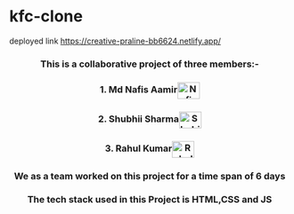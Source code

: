 # kfc-clone
deployed link https://creative-praline-bb6624.netlify.app/
<h3 align="center">This is a collaborative project of three members:-</h3>
<h3 align="center">1. Md Nafis Aamir<a href="https://github.com/NafisAamir" target="blank"><img align="center" src="https://raw.githubusercontent.com/rahuldkjain/github-profile-readme-generator/master/src/images/icons/Social/github.svg" alt="Nafis" height="30" width="40" /></a></h3>
<h3 align="center">2. Shubhii Sharma<a href="https://github.com/shubhi221199" target="blank"><img align="center" src="https://raw.githubusercontent.com/rahuldkjain/github-profile-readme-generator/master/src/images/icons/Social/github.svg" alt="Shubii" height="30" width="40" /></a></h3>
<h3 align="center">3. Rahul Kumar<a href="https://github.com/RahulKumarjsr" target="blank"><img align="center" src="https://raw.githubusercontent.com/rahuldkjain/github-profile-readme-generator/master/src/images/icons/Social/github.svg" alt="Rahul" height="30" width="40" /></a></h3>
<h3 align="center">We as a team worked on this project for a time span of 6 days</h3>
<h3 align="center">The tech stack used in this Project is HTML,CSS and JS </h3>
